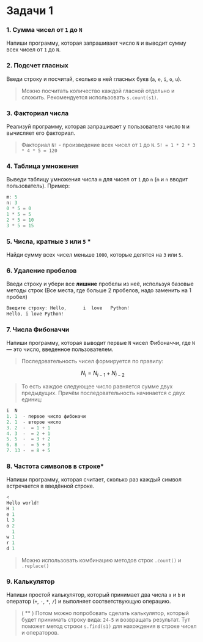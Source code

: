 # Задачи 1

### 1. Сумма чисел от `1` до `N`
Напиши программу, которая запрашивает число `N` и выводит сумму всех чисел от `1` до `N`.

### 2. Подсчет гласных
Введи строку и посчитай, сколько в ней гласных букв (`a`, `e`, `i`, `o`, `u`).
> Можно посчитать количество каждой гласной отдельно и сложить. Рекомендуется использовать `s.count(s1)`.

### 3. Факториал числа
Реализуй программу, которая запрашивает у пользователя число `N` и вычисляет его факториал.
> Факториал `N!` - произведение всех чисел от `1` до `N`. 
> `5! = 1 * 2 * 3 * 4 * 5 = 120`

### 4. Таблица умножения
Выведи таблицу умножения числа `m` для чисел от `1` до `n` (`m` и `n` вводит пользователь).
Пример:
```c
m: 5
n: 3
0 * 5 = 0
1 * 5 = 5
2 * 5 = 10
3 * 5 = 15
```


### 5. Числа, кратные `3` или `5` \*
Найди сумму всех чисел меньше `1000`, которые делятся на `3` или `5`.


### 6. Удаление пробелов
Введи строку и убери все **лишние** пробелы из неё, используя базовые методы строк (Все места, где больше 2 пробелов, надо заменить на 1 пробел)
```c
Введите строку: Hello,      i  love   Python!
Hello, i love Python!
```

### 7. Числа Фибоначчи
Напиши программу, которая выводит первые `N` чисел Фибоначчи, где `N` — это число, введенное пользователем.
> Последовательность чисел формируется по правилу:

$$
N_i = N_{i-1} + N_{i-2}
$$
> То есть каждое следующее число равняется сумме двух предыдущих.
> Причём последовательность начинается с двух единиц:
```cpp
i  N
1. 1  - первое число фибоначи
2. 1  - второе число
3. 2  -  = 1 + 1
4. 3  -  = 2 + 1
5. 5  -  = 3 + 2
6. 8  -  = 5 + 3
7. 13 -  = 8 + 5
```

### 8. Частота символов в строке*
Напиши программу, которая считает, сколько раз каждый символ встречается в введённой строке.
```cpp
<
Hello world!
H 1
e 1
l 3
o 2
  1
w 1
r 1
d 1
```
> Можно использовать комбинацию методов строк `.count()` и `.replace()`

### 9. Калькулятор
Напиши простой калькулятор, который принимает два числа `a` и `b` и оператор (`+`, `-`, `*`, `/`) и выполняет соответствующую операцию.
> ( ** ) Потом можно попробовать сделать калькулятор, который будет принимать строку вида: `24-5` и возвращать результат. Тут поможет метод строки `s.find(s1)` для нахождения в строке чисел и операторов.

